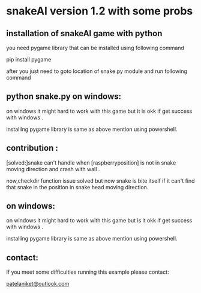 snakeAI version 1.2 with some probs
==================================================================================================

 installation of snakeAI game with python 
-----------------------------------------
you need pygame library that can be installed using following command

pip install pygame

after you just need to goto location of snake.py module and run following command

python snake.py
on windows:
------------
 on windows it might hard to work with this game but  it is  okk if get success with windows .
 
 installing pygame library is same as above mention using powershell.

contribution :
--------------
[solved:]snake can't handle when [raspberryposition] is not in snake moving direction and crash with wall .

now,checkdir function issue solved but now snake is bite itself if it can't find that snake in the position in  snake head moving direction. 

on windows:
------------
 on windows it might hard to work with this game but is it okk if get success with windows .
 
 installing pygame library is same as above mention using powershell.
	


contact:
----------
If you meet some difficulties running this example please contact:

patelaniket@outlook.com




